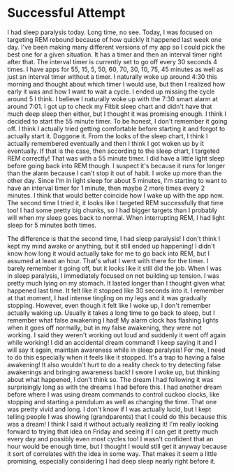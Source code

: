 # Successful Attempt

I had sleep paralysis today. Long time, no see. Today, I was focused on targeting REM rebound because of how quickly it happened last week one day. I've been making many different versions of my app so I could pick the best one for a given situation. It has a timer and then an interval timer right after that. The interval timer is currently set to go off every 30 seconds 4 times. I have apps for 55, 15, 5, 50, 60, 70, 30, 10, 75, 45 minutes as well as just an interval timer without a timer. I naturally woke up around 4:30 this morning and thought about which timer I would use, but then I realized how early it was and how I want to wait a cycle. I ended up missing the cycle around 5 I think. I believe I naturally woke up with the 7:30 smart alarm at around 7:01. I got up to check my Fitbit sleep chart and didn't have that much deep sleep then either, but I thought it was promising enough. I think I decided to start the 55 minute timer. To be honest, I don't remember it going off. I think I actually tried getting comfortable before starting it and forgot to actually start it. Doggone it. From the looks of the sleep chart, I think I actually remembered eventually and then I think I got woken up by it eventually. If that is the case, then according to the sleep chart, I targeted REM correctly! That was with a 55 minute timer. I did have a little light sleep before going back into REM though. I suspect it's because it runs for longer than the alarm because I can't stop it out of habit. I woke up more than the other day. Since I'm in light sleep for about 5 minutes, I'm starting to want to have an interval timer for 1 minute, then maybe 2 more times every 2 minutes. I think that would better coincide how I wake up with the app now. The second time I tried it, it looks like I targeted REM successfully that time too! I had some pretty big chunks, so I had bigger targets than I probably will when my sleep goes back to normal. When interrupting REM, I had light sleep for 5 minutes both times.

The difference is that the second time, I had sleep paralysis! I don't think I kept my mind awake or anything, but it still ended up happening! I didn't know how long it would actually take for me to go back into REM, but I assumed at least an hour. That's what I went with there for the timer. I barely remember it going off, but it looks like it still did the job. When I was in sleep paralysis, I immediately focused on not building up tension. I was pretty much lying on my stomach. It lasted longer than I thought given what happened last time. It felt like it stopped like 30 seconds into it. I remember at that moment, I had intense tingling on my legs and it was gradually stopping. However, even though it felt like I woke up, I don't remember actually waking up. Usually it takes a long time to go back to sleep, but I remember what false awakening I had! My alarm clock has flashing lights when it goes off normally, but in my false awakening, they were not working. I said they weren't working out loud and suddenly it went off again while working! I did an accidental dream command! I keep saying it and I will say it again, maintain awareness while in sleep paralysis! For me, I need to do this especially when it feels like it stopped. It's a trap to having a false awakening! It also wouldn't hurt to do a reality check to try detecting false awakenings and bringing awareness back! I swore I woke up, but thinking about what happened, I don't think so. The dream I had following it was surprisingly long as with the dreams I had before this. I had another dream before where I was using dream commands to control cuckoo clocks, like stopping and starting a pendulum as well as changing the time. That one was pretty vivid and long. I don't know if I was actually lucid, but I kept telling people I was showing (grandparents) that I could do this because this was a dream! I think I said it without actually realizing it! I'm really looking forward to trying that idea on Friday and seeing if I can get it pretty much every day and possibly even most cycles too! I wasn't confident that an hour would be enough time, but I thought I would still get it anyway because it sort of correlates with the idea in some way. That makes it seem a little promising, especially considering I had deep sleep nearly right before it.
